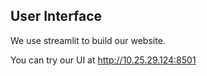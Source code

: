 ## User Interface

We use streamlit to build our website.

You can try our UI at http://10.25.29.124:8501

